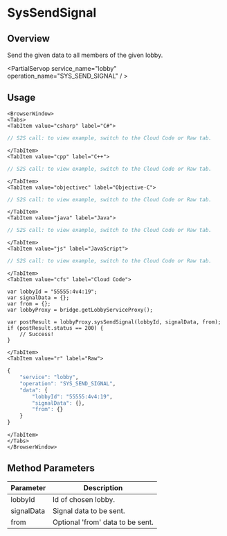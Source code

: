 # SysSendSignal
## Overview
Send the given data to all members of the given lobby.

<PartialServop service_name="lobby" operation_name="SYS_SEND_SIGNAL" / >

## Usage

```mdx-code-block
<BrowserWindow>
<Tabs>
<TabItem value="csharp" label="C#">
```

```csharp
// S2S call: to view example, switch to the Cloud Code or Raw tab.
```

```mdx-code-block
</TabItem>
<TabItem value="cpp" label="C++">
```

```cpp
// S2S call: to view example, switch to the Cloud Code or Raw tab.
```

```mdx-code-block
</TabItem>
<TabItem value="objectivec" label="Objective-C">
```

```objectivec
// S2S call: to view example, switch to the Cloud Code or Raw tab.
```

```mdx-code-block
</TabItem>
<TabItem value="java" label="Java">
```

```java
// S2S call: to view example, switch to the Cloud Code or Raw tab.
```

```mdx-code-block
</TabItem>
<TabItem value="js" label="JavaScript">
```

```javascript
// S2S call: to view example, switch to the Cloud Code or Raw tab.
```

```mdx-code-block
</TabItem>
<TabItem value="cfs" label="Cloud Code">
```

```cfscript
var lobbyId = "55555:4v4:19";
var signalData = {};
var from = {};
var lobbyProxy = bridge.getLobbyServiceProxy();

var postResult = lobbyProxy.sysSendSignal(lobbyId, signalData, from);
if (postResult.status == 200) {
    // Success!
}
```

```mdx-code-block
</TabItem>
<TabItem value="r" label="Raw">
```

```r
{
	"service": "lobby",
	"operation": "SYS_SEND_SIGNAL",
	"data": {
		"lobbyId": "55555:4v4:19",
		"signalData": {},
		"from": {}
	}
}
```

```mdx-code-block
</TabItem>
</Tabs>
</BrowserWindow>
```

## Method Parameters
Parameter | Description
--------- | -----------
lobbyId | Id of chosen lobby. 
signalData | Signal data to be sent. 
from | Optional 'from' data to be sent. 


